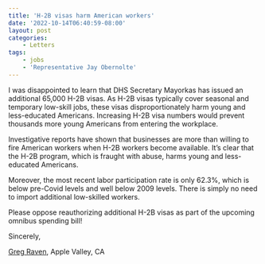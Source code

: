 ```yaml
---
title: 'H-2B visas harm American workers'
date: '2022-10-14T06:40:59-08:00'
layout: post
categories:
    - Letters
tags:
    - jobs
    - 'Representative Jay Obernolte'
---
```


I was disappointed to learn that DHS Secretary Mayorkas has issued an additional 65,000 H-2B visas. As H-2B visas typically cover seasonal and temporary low-skill jobs, these visas disproportionately harm young and less-educated Americans. Increasing H-2B visa numbers would prevent thousands more young Americans from entering the workplace.

Investigative reports have shown that businesses are more than willing to fire American workers when H-2B workers become available. It’s clear that the H-2B program, which is fraught with abuse, harms young and less-educated Americans.

Moreover, the most recent labor participation rate is only 62.3%, which is below pre-Covid levels and well below 2009 levels. There is simply no need to import additional low-skilled workers.

Please oppose reauthorizing additional H-2B visas as part of the upcoming omnibus spending bill!

Sincerely,

[Greg Raven](https://www.gregraven.org/), Apple Valley, CA